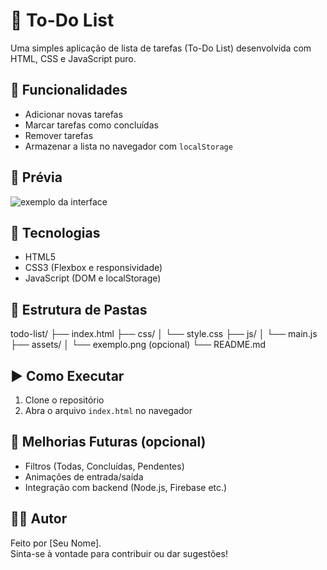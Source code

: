 # 📝 To-Do List

Uma simples aplicação de lista de tarefas (To-Do List) desenvolvida com HTML, CSS e JavaScript puro.

## 🚀 Funcionalidades

- Adicionar novas tarefas
- Marcar tarefas como concluídas
- Remover tarefas
- Armazenar a lista no navegador com `localStorage`

## 📸 Prévia

![exemplo da interface](assets/exemplo.png) <!-- Substitua se quiser usar uma imagem real -->

## 🧱 Tecnologias

- HTML5
- CSS3 (Flexbox e responsividade)
- JavaScript (DOM e localStorage)

## 📁 Estrutura de Pastas

todo-list/
├── index.html
├── css/
│ └── style.css
├── js/
│ └── main.js
├── assets/
│ └── exemplo.png (opcional)
└── README.md


## ▶️ Como Executar

1. Clone o repositório
2. Abra o arquivo `index.html` no navegador

## 📌 Melhorias Futuras (opcional)

- Filtros (Todas, Concluídas, Pendentes)
- Animações de entrada/saída
- Integração com backend (Node.js, Firebase etc.)

## 🧑‍💻 Autor

Feito por [Seu Nome].  
Sinta-se à vontade para contribuir ou dar sugestões!
